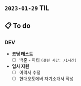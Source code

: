 ## `2023-01-29` TIL

## 📋 To do

### DEV

+ **코딩 테스트**
  + [ ] 백준 - 파티 `(걸린 시간: /1시간)`

+ **입사 지원**
  + [ ] 이력서 수정
  + [ ] 현대오토에버 자기소개서 작성